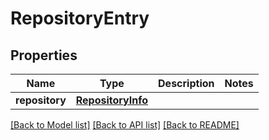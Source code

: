 # RepositoryEntry

## Properties
Name | Type | Description | Notes
------------ | ------------- | ------------- | -------------
**repository** | [**RepositoryInfo**](RepositoryInfo.md) |  | 

[[Back to Model list]](../README.md#documentation-for-models) [[Back to API list]](../README.md#documentation-for-api-endpoints) [[Back to README]](../README.md)

